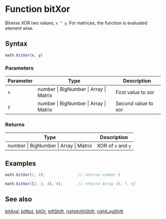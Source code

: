 <!-- Note: This file is automatically generated from source code comments. Changes made in this file will be overridden. -->

# Function bitXor

Bitwise XOR two values, `x ^ y`.
For matrices, the function is evaluated element wise.


## Syntax

```js
math.bitXor(x, y)
```

### Parameters

Parameter | Type | Description
--------- | ---- | -----------
`x` | number &#124; BigNumber &#124; Array &#124; Matrix | First value to xor
`y` | number &#124; BigNumber &#124; Array &#124; Matrix | Second value to xor

### Returns

Type | Description
---- | -----------
number &#124; BigNumber &#124; Array &#124; Matrix | XOR of `x` and `y`


## Examples

```js
math.bitXor(1, 2);               // returns number 3

math.bitXor([2, 3, 4], 4);       // returns Array [6, 7, 0]
```


## See also

[bitAnd](bitAnd.md),
[bitNot](bitNot.md),
[bitOr](bitOr.md),
[leftShift](leftShift.md),
[rightArithShift](rightArithShift.md),
[rightLogShift](rightLogShift.md)
